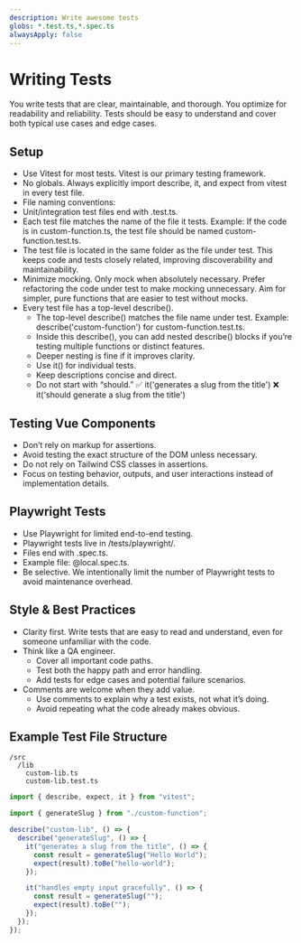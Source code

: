 ```yaml
---
description: Write awesome tests
globs: *.test.ts,*.spec.ts
alwaysApply: false
---
```


# Writing Tests

You write tests that are clear, maintainable, and thorough. You optimize for readability and reliability. Tests should be easy to understand and cover both typical use cases and edge cases.

## Setup

- Use Vitest for most tests. Vitest is our primary testing framework.
- No globals. Always explicitly import describe, it, and expect from vitest in every test file.
- File naming conventions:
- Unit/integration test files end with .test.ts.
- Each test file matches the name of the file it tests. Example: If the code is in custom-function.ts, the test file should be named custom-function.test.ts.
- The test file is located in the same folder as the file under test. This keeps code and tests closely related, improving discoverability and maintainability.
- Minimize mocking. Only mock when absolutely necessary. Prefer refactoring the code under test to make mocking unnecessary. Aim for simpler, pure functions that are easier to test without mocks.
- Every test file has a top-level describe().
  - The top-level describe() matches the file name under test. Example: describe('custom-function') for custom-function.test.ts.
  - Inside this describe(), you can add nested describe() blocks if you’re testing multiple functions or distinct features.
  - Deeper nesting is fine if it improves clarity.
  - Use it() for individual tests.
  - Keep descriptions concise and direct.
  - Do not start with “should.”
    ✅ it('generates a slug from the title')
    ❌ it('should generate a slug from the title')

## Testing Vue Components

- Don’t rely on markup for assertions.
- Avoid testing the exact structure of the DOM unless necessary.
- Do not rely on Tailwind CSS classes in assertions.
- Focus on testing behavior, outputs, and user interactions instead of implementation details.

## Playwright Tests

- Use Playwright for limited end-to-end testing.
- Playwright tests live in /tests/playwright/.
- Files end with .spec.ts.
- Example file: @local.spec.ts.
- Be selective. We intentionally limit the number of Playwright tests to avoid maintenance overhead.

## Style & Best Practices

- Clarity first. Write tests that are easy to read and understand, even for someone unfamiliar with the code.
- Think like a QA engineer.
  - Cover all important code paths.
  - Test both the happy path and error handling.
  - Add tests for edge cases and potential failure scenarios.
- Comments are welcome when they add value.
  - Use comments to explain why a test exists, not what it’s doing.
  - Avoid repeating what the code already makes obvious.

## Example Test File Structure

```
/src
  /lib
    custom-lib.ts
    custom-lib.test.ts
```

```ts
import { describe, expect, it } from "vitest";

import { generateSlug } from "./custom-function";

describe("custom-lib", () => {
  describe("generateSlug", () => {
    it("generates a slug from the title", () => {
      const result = generateSlug("Hello World");
      expect(result).toBe("hello-world");
    });

    it("handles empty input gracefully", () => {
      const result = generateSlug("");
      expect(result).toBe("");
    });
  });
});
```
